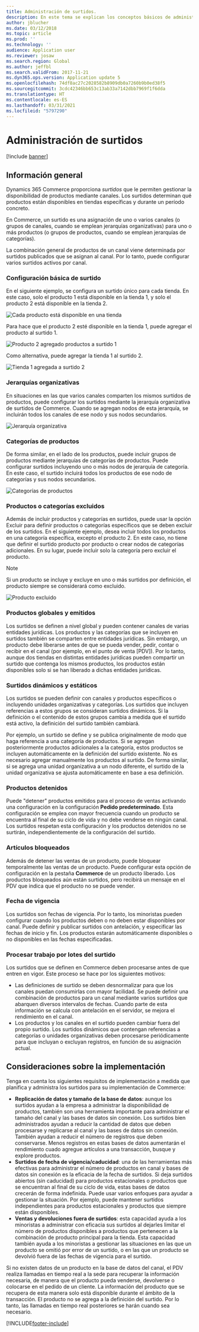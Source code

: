 ```yaml
---
title: Administración de surtidos.
description: En este tema se explican los conceptos básicos de administración de surtidos en Dynamics 365 Commerce y se proporcionan consideraciones sobre implementaciones para el proyecto.
author: jblucher
ms.date: 03/12/2018
ms.topic: article
ms.prod: ''
ms.technology: ''
audience: Application user
ms.reviewer: josaw
ms.search.region: Global
ms.author: jeffbl
ms.search.validFrom: 2017-11-21
ms.dyn365.ops.version: Application update 5
ms.openlocfilehash: 74df8ac27c2028582b8909db0a7260b9b0ed38f5
ms.sourcegitcommit: 3cdc42346bb653c13ab33a7142dbb7969f1f6dda
ms.translationtype: HT
ms.contentlocale: es-ES
ms.lasthandoff: 03/31/2021
ms.locfileid: "5797290"
---
```

# <a name="assortment-management"></a>Administración de surtidos

[!include [banner](../includes/banner.md)]

## <a name="overview"></a>Información general

Dynamics 365 Commerce proporciona *surtidos* que le permiten gestionar la disponibilidad de productos mediante canales. Los surtidos determinan qué productos están disponibles en tiendas específicas y durante un período concreto.

En Commerce, un surtido es una asignación de uno o varios canales (o grupos de canales, cuando se emplean jerarquías organizativas) para uno o más productos (o grupos de productos, cuando se emplean jerarquías de categorías).

La combinación general de productos de un canal viene determinada por surtidos publicados que se asignan al canal. Por lo tanto, puede configurar varios surtidos activos por canal.

### <a name="basic-assortment-setup"></a>Configuración básica de surtido

En el siguiente ejemplo, se configura un surtido único para cada tienda. En este caso, solo el producto 1 está disponible en la tienda 1, y solo el producto 2 está disponible en la tienda 2.

![Cada producto está disponible en una tienda](./media/Managing-assortments-figure1.png)

Para hace que el producto 2 esté disponible en la tienda 1, puede agregar el producto al surtido 1.

![Producto 2 agregado productos a surtido 1](./media/Managing-assortments-figure2.png)

Como alternativa, puede agregar la tienda 1 al surtido 2.

![Tienda 1 agregada a surtido 2](./media/Managing-assortments-figure3.png)

### <a name="organization-hierarchies"></a>Jerarquías organizativas

En situaciones en las que varios canales comparten los mismos surtidos de productos, puede configurar los surtidos mediante la jerarquía organizativa de surtidos de Commerce. Cuando se agregan nodos de esta jerarquía, se incluirán todos los canales de ese nodo y sus nodos secundarios.

![Jerarquía organizativa](./media/Managing-assortments-figure4.png)

### <a name="product-categories"></a>Categorías de productos

De forma similar, en el lado de los productos, puede incluir grupos de productos mediante jerarquías de categorías de productos. Puede configurar surtidos incluyendo uno o más nodos de jerarquía de categoría. En este caso, el surtido incluirá todos los productos de ese nodo de categorías y sus nodos secundarios.

![Categorías de productos](./media/Managing-assortments-figure5.png)

### <a name="excluded-products-or-categories"></a>Productos o categorías excluidos

Además de incluir productos y categorías en surtidos, puede usar la opción Excluir para definir productos o categorías específicos que se deben excluir de los surtidos. En el siguiente ejemplo, desea incluir todos los productos en una categoría específica, excepto el producto 2. En este caso, no tiene que definir el surtido producto por producto o crear nodos de categorías adicionales. En su lugar, puede incluir solo la categoría pero excluir el producto.

> [!NOTE]
> Si un producto se incluye y excluye en uno o más surtidos por definición, el producto siempre se considerará como excluido.

![Producto excluido](./media/Managing-assortments-figure6.png)

### <a name="global-and-released-products"></a>Productos globales y emitidos

Los surtidos se definen a nivel global y pueden contener canales de varias entidades jurídicas. Los productos y las categorías que se incluyen en surtidos también se comparten entre entidades jurídicas. Sin embargo, un producto debe liberarse antes de que se pueda vender, pedir, contar o recibir en el canal (por ejemplo, en el punto de venta \[PDV\]). Por lo tanto, aunque dos tiendas en distintas entidades jurídicas pueden compartir un surtido que contenga los mismos productos, los productos están disponibles solo si se han liberado a dichas entidades jurídicas.

### <a name="dynamic-and-static-assortments"></a>Surtidos dinámicos y estáticos

Los surtidos se pueden definir con canales y productos específicos o incluyendo unidades organizativas y categorías. Los surtidos que incluyen referencias a estos grupos se consideran surtidos dinámicos. Si la definición o el contenido de estos grupos cambia a medida que el surtido está activo, la definición del surtido también cambiará.

Por ejemplo, un surtido se define y se publica originalmente de modo que haga referencia a una categoría de productos. Si se agregan posteriormente productos adicionales a la categoría, estos productos se incluyen automáticamente en la definición del surtido existente. No es necesario agregar manualmente los productos al surtido. De forma similar, si se agrega una unidad organizativa a un nodo diferente, el surtido de la unidad organizativa se ajusta automáticamente en base a esa definición.

### <a name="stopped-products"></a>Productos detenidos

Puede "detener" productos emitidos para el proceso de ventas activando una configuración en la configuración **Pedido predeterminado**. Esta configuración se emplea con mayor frecuencia cuando un producto se encuentra al final de su ciclo de vida y no debe venderse en ningún canal. Los surtidos respetan esta configuración y los productos detenidos no se surtirán, independientemente de la configuración del surtido.

### <a name="blocked-products"></a>Artículos bloqueados

Además de detener las ventas de un producto, puede bloquear temporalmente las ventas de un producto. Puede configurar esta opción de configuración en la pestaña **Commerce** de un producto liberado. Los productos bloqueados aún están surtidos, pero recibirá un mensaje en el PDV que indica que el producto no se puede vender.

### <a name="date-effectivity"></a>Fecha de vigencia

Los surtidos son fechas de vigencia. Por lo tanto, los minoristas pueden configurar cuando los productos deben o no deben estar disponibles por canal. Puede definir y publicar surtidos con antelación, y especificar las fechas de inicio y fin. Los productos estarán automáticamente disponibles o no disponibles en las fechas especificadas.

### <a name="process-assortments-batch-job"></a>Procesar trabajo por lotes del surtido

Los surtidos que se definen en Commerce deben procesarse antes de que entren en vigor. Este proceso se hace por los siguientes motivos:

- Las definiciones de surtido se deben desnormalizar para que los canales puedan consumirlas con mayor facilidad. Se puede definir una combinación de productos para un canal mediante varios surtidos que abarquen diversos intervalos de fechas. Cuando parte de esta información se calcula con antelación en el servidor, se mejora el rendimiento en el canal.
- Los productos y los canales en el surtido pueden cambiar fuera del propio surtido. Los surtidos dinámicos que contengan referencias a categorías o unidades organizativas deben procesarse periódicamente para que incluyan o excluyan registros, en función de su asignación actual.

## <a name="implementation-considerations"></a>Consideraciones sobre la implementación

Tenga en cuenta los siguientes requisitos de implementación a medida que planifica y administra los surtidos para su implementación de Commerce:

- **Replicación de datos y tamaño de la base de datos**: aunque los surtidos ayudan a la empresa a administrar la disponibilidad de productos, también son una herramienta importante para administrar el tamaño del canal y las bases de datos sin conexión. Los surtidos bien administrados ayudan a reducir la cantidad de datos que deben procesarse y replicarse al canal y las bases de datos sin conexión. También ayudan a reducir el número de registros que deben conservarse. Menos registros en estas bases de datos aumentarán el rendimiento cuado agregue artículos a una transacción, busque y explore productos.
- **Surtidos de fecha de vigencia/caducidad**: una de las herramientas más efectivas para administrar el número de productos en canal y bases de datos sin conexión es la eficacia de la fecha de surtidos. Si deja surtidos abiertos (sin caducidad) para productos estacionales o productos que se encuentran al final de su ciclo de vida, estas bases de datos crecerán de forma indefinida. Puede usar varios enfoques para ayudar a gestionar la situación. Por ejemplo, puede mantener surtidos independientes para productos estacionales y productos que siempre están disponibles.
- **Ventas y devoluciones fuera de surtidos**: esta capacidad ayuda a los minoristas a administrar con eficacia sus surtidos al dejarles limitar el número de productos disponibles a productos que pertenecen a la combinación de producto principal para la tienda. Esta capacidad también ayuda a los minoristas a gestionar las situaciones en las que un producto se omitió por error de un surtido, o en las que un producto se devolvió fuera de las fechas de vigencia para el surtido.

Si no existen datos de un producto en la base de datos del canal, el PDV realiza llamadas en tiempo real a la sede para recuperar la información necesaria, de manera que el producto pueda venderse, devolverse o colocarse en el pedido de un cliente. La información del producto que se recupera de esta manera solo está disponible durante el ámbito de la transacción. El producto no se agrega a la definición del surtido. Por lo tanto, las llamadas en tiempo real posteriores se harán cuando sea necesario.


[!INCLUDE[footer-include](../includes/footer-banner.md)]